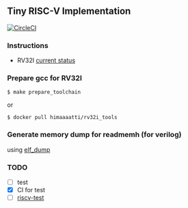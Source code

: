 Tiny RISC-V Implementation
---
[![CircleCI](https://circleci.com/gh/sux2mfgj/tiny_rv/tree/master.svg?style=svg)](https://circleci.com/gh/sux2mfgj/tiny_rv/tree/master)

### Instructions
- RV32I
[current status](./instructions.md)

### Prepare gcc for RV32I
```
$ make prepare_toolchain
```  
or
```
$ docker pull himaaaatti/rv32i_tools
```

### Generate memory dump for readmemh (for verilog)
using [elf_dump](https://github.com/sux2mfgj/elf_dump)

### TODO
- [ ] test
- [x] CI for test
- [ ] [riscv-test](https://github.com/riscv/riscv-tests)
